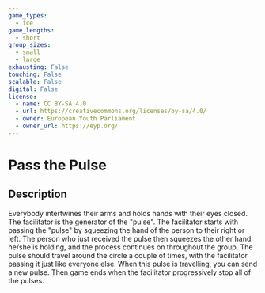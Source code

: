 ```yaml
---
game_types:
  - ice
game_lengths:
  - short
group_sizes:
  - small
  - large
exhausting: False
touching: False
scalable: False
digital: False
license:
  - name: CC BY-SA 4.0
  - url: https://creativecommons.org/licenses/by-sa/4.0/
  - owner: European Youth Parliament
  - owner_url: https://eyp.org/
---
```

# Pass the Pulse

## Description
Everybody intertwines their arms and holds hands with their eyes closed. The facilitator is the generator of the "pulse". The facilitator starts with passing the "pulse" by squeezing the hand of the person to their right or left. The person who just received the pulse then squeezes the other hand he/she is holding, and the process continues on throughout the group. The pulse should travel around the circle a couple of times, with the facilitator passing it just like everyone else. When this pulse is travelling, you can send a new pulse. Then game ends when the facilitator progressively stop all of the pulses.
